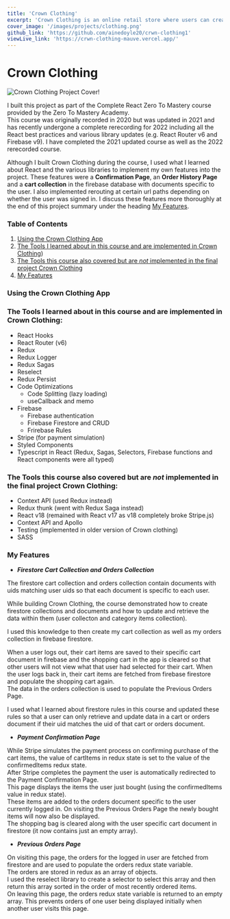```yaml
---
title: 'Crown Clothing'
excerpt: 'Crown Clothing is an online retail store where users can create an account, via email or google, and shop for clothes online.'
cover_image: '/images/projects/clothing.png'
github_link: 'https://github.com/ainedoyle20/crwn-clothing1'
viewLive_link: 'https://crwn-clothing-mauve.vercel.app/'
---
```


# Crown Clothing

![Crown Clothing Project Cover!](/images/projects/clothing.png)

I built this project as part of the Complete React Zero To Mastery course provided by the Zero To Mastery Academy.<br>
This course was originally recorded in 2020 but was updated in 2021 and has recently undergone a complete rerecording for 2022 including all the React best practices and various library updates (e.g. React Router v6 and Firebase v9). I have completed the 2021 updated course as well as the 2022 rerecorded course.

Although I built Crown Clothing during the course, I used what I learned about React and the various libraries to implement my own features into the project. These features were a **Confirmation Page**, an **Order History Page** and a **cart collection** in the firebase database with documents specific to the user. I also implemented rerouting at certain url paths depending on whether the user was signed in. I discuss these features more thoroughly at the end of this project summary under the heading [My Features](#my-features).

### Table of Contents

1. [Using the Crown Clothing App](#using-the-crown-clothing-app)
2. [The Tools I learned about in this course and are implemented in Crown Clothing](#the-tools-i-learned-about-in-this-course-and-are-implemented-in-crown-clothing))
3. [The Tools this course also covered but are *not* implemented in the final project Crown Clothing](#the-tools-this-course-also-covered-but-are-not-implemented-in-the-final-project-crown-clothing)
4. [My Features](#my-features)

### Using the Crown Clothing App

### The Tools I learned about in this course and are implemented in Crown Clothing:  

- React Hooks
- React Router (v6)
- Redux
- Redux Logger
- Redux Sagas
- Reselect
- Redux Persist
- Code Optimizations
   - Code Splitting (lazy loading)
   - useCallback and memo
- Firebase
    - Firebase authentication
    - Firebase Firestore and CRUD
    - Frirebase Rules
- Stripe (for payment simulation)
- Styled Components 
- Typescript in React (Redux, Sagas, Selectors, Firebase functions and React components were all typed)

### The Tools this course also covered but are *not* implemented in the final project Crown Clothing:     

- Context API (used Redux instead)
- Redux thunk (went with Redux Saga instead)
- React v18 (remained with React v17 as v18 completely broke Stripe.js)
- Context API and Apollo
- Testing (implemented in older version of Crown clothing)
- SASS

### My Features       

- ***Firestore Cart Collection and Orders Collection***

The firestore cart collection and orders collection contain documents with uids matching user uids so that each document is specific to each user. 

While building Crown Clothing, the course demonstrated how to create firestore collections and documents and how to update and retrieve the data within them (user collecton and category items collection).

I used this knowledge to then create my cart collection as well as my orders collection in firebase firestore.

When a user logs out, their cart items are saved to their specific cart document in firebase and the shopping cart in the app is cleared so that other users will not view what that user had selected for their cart. When the user logs back in, their cart items are fetched from firebase firestore and populate the shopping cart again.         
The data in the orders collection is used to populate the Previous Orders Page. 

I used what I learned about firestore rules in this course and updated these rules so that a user can only retrieve and update data in a cart or orders document if their uid matches the uid of that cart or orders document.

- ***Payment Confirmation Page***

While Stripe simulates the payment process on confirming purchase of the cart items, the value of cartItems in redux state is set to the value of the confirmedItems redux state.     
After Stripe completes the payment the user is automatically redirected to the Payment Confirmation Page.      
This page displays the items the user just bought (using the confirmedItems value in redux state).     
These items are added to the orders document specific to the user currently logged in. On visiting the Previous Orders Page the newly bought items will now also be displayed.         
The shopping bag is cleared along with the user specific cart document in firestore (it now contains just an empty array).

- ***Previous Orders Page***

On visiting this page, the orders for the logged in user are fetched from firestore and are used to populate the orders redux state variable.             
The orders are stored in redux as an array of objects.      
I used the reselect library to create a selector to select this array and then return this array sorted in the order of most recently ordered items.     
On leaving this page, the orders redux state variable is returned to an empty array. This prevents orders of one user being displayed initially when another user visits this page.
